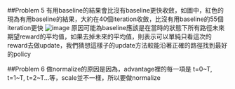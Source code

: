 ##Problem 5
有用baseline的結果會比沒有baseline更快收斂，如圖中，紅色的現為有用baseline的結果，大約在40個iteration收斂，比沒有用baseline的55個iteration更快
![image]()
原因可能為baseline應該是在當時的狀態下所有路徑未來期望reward的平均值，如果去掉未來的平均值，則表示可以單純只看這次的reward去做update，我們猜想這樣子的update方法較能沿著正確的路徑找到最好的policy

##Problem 6
做normalize的原因是因為，advantage裡的每一項是 t=0~T, t=1~T, t=2~T...等，scale並不一樣，所以要做normalize
